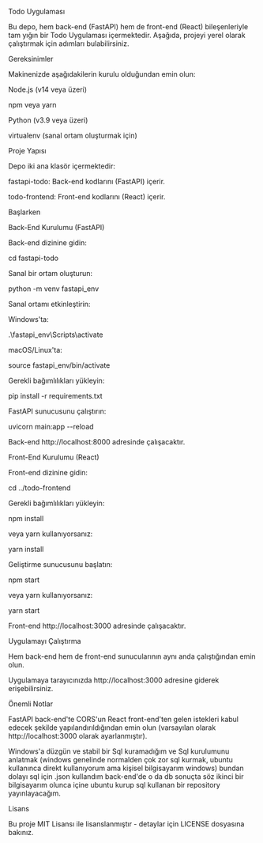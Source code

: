 Todo Uygulaması

Bu depo, hem back-end (FastAPI) hem de front-end (React) bileşenleriyle tam yığın bir Todo Uygulaması içermektedir. Aşağıda, projeyi yerel olarak çalıştırmak için adımları bulabilirsiniz.

Gereksinimler

Makinenizde aşağıdakilerin kurulu olduğundan emin olun:

Node.js (v14 veya üzeri)

npm veya yarn

Python (v3.9 veya üzeri)

virtualenv (sanal ortam oluşturmak için)

Proje Yapısı

Depo iki ana klasör içermektedir:

fastapi-todo: Back-end kodlarını (FastAPI) içerir.

todo-frontend: Front-end kodlarını (React) içerir.

Başlarken

Back-End Kurulumu (FastAPI)

Back-end dizinine gidin:

cd fastapi-todo

Sanal bir ortam oluşturun:

python -m venv fastapi_env

Sanal ortamı etkinleştirin:

Windows'ta:

.\fastapi_env\Scripts\activate

macOS/Linux'ta:

source fastapi_env/bin/activate

Gerekli bağımlılıkları yükleyin:

pip install -r requirements.txt

FastAPI sunucusunu çalıştırın:

uvicorn main:app --reload

Back-end http://localhost:8000 adresinde çalışacaktır.

Front-End Kurulumu (React)

Front-end dizinine gidin:

cd ../todo-frontend

Gerekli bağımlılıkları yükleyin:

npm install

veya yarn kullanıyorsanız:

yarn install

Geliştirme sunucusunu başlatın:

npm start

veya yarn kullanıyorsanız:

yarn start

Front-end http://localhost:3000 adresinde çalışacaktır.

Uygulamayı Çalıştırma

Hem back-end hem de front-end sunucularının aynı anda çalıştığından emin olun.

Uygulamaya tarayıcınızda http://localhost:3000 adresine giderek erişebilirsiniz.

Önemli Notlar

FastAPI back-end'te CORS'un React front-end'ten gelen istekleri kabul edecek şekilde yapılandırıldığından emin olun (varsayılan olarak http://localhost:3000 olarak ayarlanmıştır).


Windows'a düzgün ve stabil bir Sql kuramadığım ve Sql kurulumunu anlatmak (windows genelinde normalden çok zor sql kurmak, ubuntu kullanınca direkt kullanıyorum ama kişisel bilgisayarım windows) bundan dolayı sql için .json kullandım back-end'de o da db sonuçta söz ikinci bir bilgisayarım olunca içine ubuntu kurup sql kullanan bir repository yayınlayacağım.




Lisans

Bu proje MIT Lisansı ile lisanslanmıştır - detaylar için LICENSE dosyasına bakınız.
